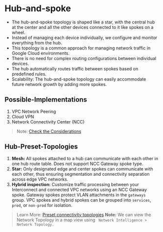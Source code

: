 # Hub-and-spoke
- The hub-and-spoke topology is shaped like a star, with the central hub at the center and all the other devices connected to it like spokes on a wheel.
- Instead of managing each device individually, we configure and monitor everything from the hub.
- This topology is a common approach for managing network traffic in Google Cloud environments.
- There is no need for complex routing configurations between individual devices.
- The hub automatically routes traffic between spokes based on predefined rules.
- Scalability: The hub-and-spoke topology can easily accommodate future network growth by adding more spokes.

## Possible-Implementations
1. VPC Network Peering
2. Cloud VPN
3. Network Connectivity Center (NCC)
> Note: [Check the Considerations](https://cloud.google.com/network-connectivity/docs/network-connectivity-center/concepts/overview#considerations)

## Hub-Preset-Topologies
1. **Mesh:** All spokes attached to a hub can communicate with each other in one hub route table. Does not support NCC Gateway spoke type.
2. **Star:** Only designated edge and center spokes can communicate with each other, thus ensuring segmentation and connectivity separation across edge VPC networks.
3. **Hybrid inspection:** Customize traffic processing between your Interconnect and connected VPC networks using an NCC Gateway spoke. Gateway spokes protect VLAN attachments in the `gateways` group. VPC spokes and hybrid spokes can be grouped into `services`, `prod`, or `non-prod` for isolation.
> Learn More: [Preset connectivity topologies](https://cloud.google.com/network-connectivity/docs/network-connectivity-center/concepts/connectivity-topologies?_gl=1*11n1i8s*_ga*MTk4NjcxMjMwNi4xNzYwNDQyNzI2*_ga_WH2QY8WWF5*czE3NjA0NDI3MjUkbzEkZzEkdDE3NjA0NDMxNTUkajQ5JGwwJGgw#spoke-groups)
> **Note:** We can view the Network Topology in a map view using ` Network Intelligence > Network Topology.`

